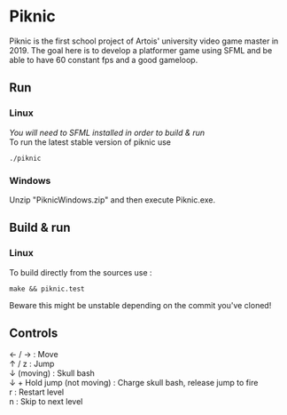 # Piknic

Piknic is the first school project of Artois' university video game master in 2019. The goal here is to develop a platformer game using SFML and be able to have 60 constant fps and a good gameloop.

## Run

### Linux

*You will need to SFML installed in order to build & run*  
To run the latest stable version of piknic use

```shell
./piknic
```

### Windows

Unzip "PiknicWindows.zip" and then execute Piknic.exe.

## Build & run

### Linux

To build directly from the sources use :

``` shell
make && piknic.test
```

Beware this might be unstable depending on the commit you've cloned! 

## Controls

← / → : Move  
↑ / z : Jump  
↓ (moving) : Skull bash  
↓ + Hold jump (not moving) : Charge skull bash, release jump to fire  
r : Restart level  
n : Skip to next level
